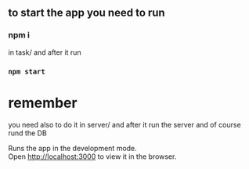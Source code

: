 ## to start the app you need to run

### npm i

in task/
and after it run

### `npm start`

# remember

you need also to do it in server/
and after it run the server
and of course rund the DB

Runs the app in the development mode.\
Open [http://localhost:3000](http://localhost:3000) to view it in the browser.
